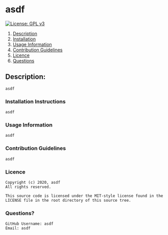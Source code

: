 # asdf

[![License: GPL v3](https://img.shields.io/badge/License-GPLv3-blue.svg)](https://www.gnu.org/licenses/gpl-3.0)

1. [ Description ](#description)
2. [ Installation ](#installation-instructions)
3. [ Usage Information ](#usage-information)
4. [ Contribution Guidelines ](#contribution-guidelines)
5. [ Licence ](#licence)
6. [ Questions ](#questions?)

## Description:
    asdf
  
### Installation Instructions
    asdf
   
### Usage Information
    asdf
  
### Contribution Guidelines
    asdf
  
### Licence 
    Copyright (c) 2020, asdf
    All rights reserved.
        
    This source code is licensed under the MIT-style license found in the
    LICENSE file in the root directory of this source tree. 
  
### Questions?
    GitHub Username: asdf
    Email: asdf
